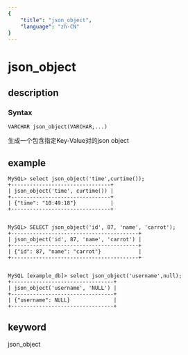```yaml
---
{
    "title": "json_object",
    "language": "zh-CN"
}
---
```


<!-- 
Licensed to the Apache Software Foundation (ASF) under one
or more contributor license agreements.  See the NOTICE file
distributed with this work for additional information
regarding copyright ownership.  The ASF licenses this file
to you under the Apache License, Version 2.0 (the
"License"); you may not use this file except in compliance
with the License.  You may obtain a copy of the License at

  http://www.apache.org/licenses/LICENSE-2.0

Unless required by applicable law or agreed to in writing,
software distributed under the License is distributed on an
"AS IS" BASIS, WITHOUT WARRANTIES OR CONDITIONS OF ANY
KIND, either express or implied.  See the License for the
specific language governing permissions and limitations
under the License.
-->

# json_object
## description
### Syntax

`VARCHAR json_object(VARCHAR,...)`


生成一个包含指定Key-Value对的json object

## example

```
MySQL> select json_object('time',curtime());
+--------------------------------+
| json_object('time', curtime()) |
+--------------------------------+
| {"time": "10:49:18"}           |
+--------------------------------+


MySQL> SELECT json_object('id', 87, 'name', 'carrot');
+-----------------------------------------+
| json_object('id', 87, 'name', 'carrot') |
+-----------------------------------------+
| {"id": 87, "name": "carrot"}            |
+-----------------------------------------+


MySQL [example_db]> select json_object('username',null);
+---------------------------------+
| json_object('username', 'NULL') |
+---------------------------------+
| {"username": NULL}              |
+---------------------------------+
```
## keyword
json_object

